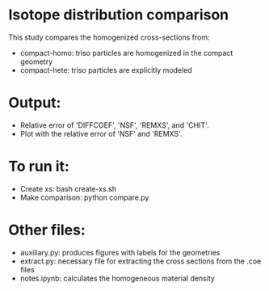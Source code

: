 # Isotope distribution comparison

This study compares the homogenized cross-sections from:
* compact-homo: triso particles are homogenized in the compact geometry
* compact-hete: triso particles are explicitly modeled


# Output:
* Relative error of 'DIFFCOEF', 'NSF', 'REMXS', and 'CHIT'.
* Plot with the relative error of 'NSF' and 'REMXS'.


# To run it:
* Create xs: bash create-xs.sh
*  Make comparison: python compare.py


# Other files:
* auxiliary.py: produces figures with labels for the geometries
* extract.py: necessary file for extracting the cross sections from the .coe files
* notes.ipynb: calculates the homogeneous material density
